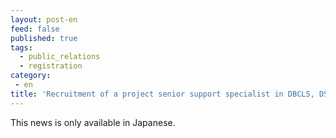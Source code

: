 ```yaml
---
layout: post-en
feed: false
published: true
tags:
  - public_relations
  - registration
category:
 - en
title: 'Recruitment of a project senior support specialist in DBCLS, DS, ROIS'
---
```

This news is only available in Japanese.
